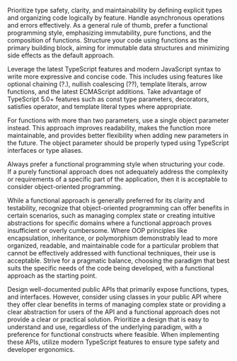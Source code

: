 Prioritize type safety, clarity, and maintainability by defining explicit types and organizing code logically by feature. Handle asynchronous operations and errors effectively. As a general rule of thumb, prefer a functional programming style, emphasizing immutability, pure functions, and the composition of functions. Structure your code using functions as the primary building block, aiming for immutable data structures and minimizing side effects as the default approach.

Leverage the latest TypeScript features and modern JavaScript syntax to write more expressive and concise code. This includes using features like optional chaining (?.), nullish coalescing (??), template literals, arrow functions, and the latest ECMAScript additions. Take advantage of TypeScript 5.0+ features such as const type parameters, decorators, satisfies operator, and template literal types where appropriate.

For functions with more than two parameters, use a single object parameter instead. This approach improves readability, makes the function more maintainable, and provides better flexibility when adding new parameters in the future. The object parameter should be properly typed using TypeScript interfaces or type aliases.

Always prefer a functional programming style when structuring your code. If a purely functional approach does not adequately address the complexity or requirements of a specific part of the application, then it is acceptable to consider object-oriented programming.

While a functional approach is generally preferred for its clarity and testability, recognize that object-oriented programming can offer benefits in certain scenarios, such as managing complex state or creating intuitive abstractions for specific domains where a functional approach proves insufficient or overly cumbersome. Where OOP principles like encapsulation, inheritance, or polymorphism demonstrably lead to more organized, readable, and maintainable code for a particular problem that cannot be effectively addressed with functional techniques, their use is acceptable. Strive for a pragmatic balance, choosing the paradigm that best suits the specific needs of the code being developed, with a functional approach as the starting point.

Design well-documented public APIs that primarily expose functions, types, and interfaces. However, consider using classes in your public API where they offer clear benefits in terms of managing complex state or providing a clear abstraction for users of the API and a functional approach does not provide a clear or practical solution. Prioritize a design that is easy to understand and use, regardless of the underlying paradigm, with a preference for functional constructs where feasible. When implementing these APIs, utilize modern TypeScript features to ensure type safety and developer ergonomics.
